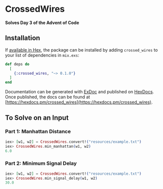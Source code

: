 # CrossedWires

**Solves Day 3 of the Advent of Code**

## Installation

If [available in Hex](https://hex.pm/docs/publish), the package can be installed
by adding `crossed_wires` to your list of dependencies in `mix.exs`:

```elixir
def deps do
  [
    {:crossed_wires, "~> 0.1.0"}
  ]
end
```

Documentation can be generated with [ExDoc](https://github.com/elixir-lang/ex_doc)
and published on [HexDocs](https://hexdocs.pm). Once published, the docs can
be found at [https://hexdocs.pm/crossed_wires](https://hexdocs.pm/crossed_wires).

## To Solve on an Input
### Part 1: Manhattan Distance
```elixir
iex> [w1, w2] = CrossedWires.convert!("resources/example.txt")
iex> CrossedWires.min_manhattan(w1, w2)
6.0
```
### Part 2: Minimum Signal Delay
```elixir
iex> [w1, w2] = CrossedWires.convert!("resources/example.txt")
iex> CrossedWires.min_signal_delay(w1, w2)
30.0
```